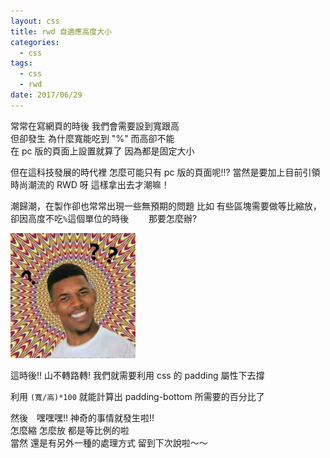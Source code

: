 ```yaml
---
layout: css
title: rwd 自適應高度大小
categories:
  - css
tags:
  - css
  - rwd
date: 2017/06/29
---
```


常常在寫網頁的時後 我們會需要設到寬跟高  
但卻發生 為什麼寬能吃到 "%" 而高卻不能  
在 pc 版的頁面上設置就算了 因為都是固定大小

但在這科技發展的時代裡 怎麼可能只有 pc 版的頁面呢!!?
當然是要加上目前引領時尚潮流的 RWD 呀
這樣拿出去才潮嘛！

潮歸潮，在製作卻也常常出現一些無預期的問題
比如 有些區塊需要做等比縮放，卻因高度不吃`%`這個單位的時後　　
那要怎麼辦?

<img src="assets/images/wtf.jpg" alt="黑人問號.JPG" width=200 />

這時後!! 山不轉路轉!
我們就需要利用 css 的 padding 屬性下去撐

利用 `(寬/高)*100` 就能計算出 padding-bottom 所需要的百分比了

然後　嘿嘿嘿!! 神奇的事情就發生啦!!  
怎麼縮 怎麼放 都是等比例的啦  
當然 還是有另外一種的處理方式 留到下次說啦～～

